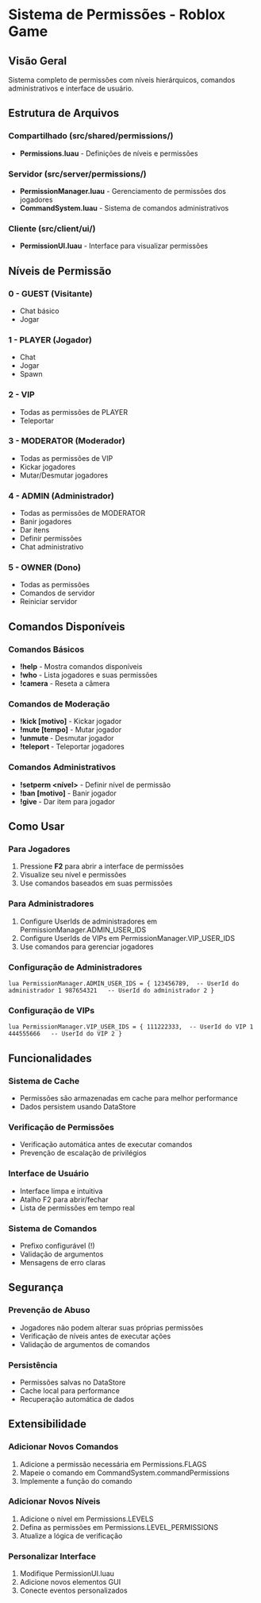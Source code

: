 # Sistema de Permissões - Roblox Game

## Visão Geral
Sistema completo de permissões com níveis hierárquicos, comandos administrativos e interface de usuário.

## Estrutura de Arquivos

### Compartilhado (src/shared/permissions/)
- **Permissions.luau** - Definições de níveis e permissões

### Servidor (src/server/permissions/)
- **PermissionManager.luau** - Gerenciamento de permissões dos jogadores
- **CommandSystem.luau** - Sistema de comandos administrativos

### Cliente (src/client/ui/)
- **PermissionUI.luau** - Interface para visualizar permissões

## Níveis de Permissão

### 0 - GUEST (Visitante)
- Chat básico
- Jogar

### 1 - PLAYER (Jogador)
- Chat
- Jogar
- Spawn

### 2 - VIP
- Todas as permissões de PLAYER
- Teleportar

### 3 - MODERATOR (Moderador)
- Todas as permissões de VIP
- Kickar jogadores
- Mutar/Desmutar jogadores

### 4 - ADMIN (Administrador)
- Todas as permissões de MODERATOR
- Banir jogadores
- Dar itens
- Definir permissões
- Chat administrativo

### 5 - OWNER (Dono)
- Todas as permissões
- Comandos de servidor
- Reiniciar servidor

## Comandos Disponíveis

### Comandos Básicos
- **!help** - Mostra comandos disponíveis
- **!who** - Lista jogadores e suas permissões
- **!camera** - Reseta a câmera

### Comandos de Moderação
- **!kick <jogador> [motivo]** - Kickar jogador
- **!mute <jogador> [tempo]** - Mutar jogador
- **!unmute <jogador>** - Desmutar jogador
- **!teleport <jogador1> <jogador2>** - Teleportar jogadores

### Comandos Administrativos
- **!setperm <jogador> <nível>** - Definir nível de permissão
- **!ban <jogador> [motivo]** - Banir jogador
- **!give <jogador> <item>** - Dar item para jogador

## Como Usar

### Para Jogadores
1. Pressione **F2** para abrir a interface de permissões
2. Visualize seu nível e permissões
3. Use comandos baseados em suas permissões

### Para Administradores
1. Configure UserIds de administradores em PermissionManager.ADMIN_USER_IDS
2. Configure UserIds de VIPs em PermissionManager.VIP_USER_IDS
3. Use comandos para gerenciar jogadores

### Configuração de Administradores
`lua
PermissionManager.ADMIN_USER_IDS = {
    123456789,  -- UserId do administrador 1
    987654321   -- UserId do administrador 2
}
`

### Configuração de VIPs
`lua
PermissionManager.VIP_USER_IDS = {
    111222333,  -- UserId do VIP 1
    444555666   -- UserId do VIP 2
}
`

## Funcionalidades

### Sistema de Cache
- Permissões são armazenadas em cache para melhor performance
- Dados persistem usando DataStore

### Verificação de Permissões
- Verificação automática antes de executar comandos
- Prevenção de escalação de privilégios

### Interface de Usuário
- Interface limpa e intuitiva
- Atalho F2 para abrir/fechar
- Lista de permissões em tempo real

### Sistema de Comandos
- Prefixo configurável (!)
- Validação de argumentos
- Mensagens de erro claras

## Segurança

### Prevenção de Abuso
- Jogadores não podem alterar suas próprias permissões
- Verificação de níveis antes de executar ações
- Validação de argumentos de comandos

### Persistência
- Permissões salvas no DataStore
- Cache local para performance
- Recuperação automática de dados

## Extensibilidade

### Adicionar Novos Comandos
1. Adicione a permissão necessária em Permissions.FLAGS
2. Mapeie o comando em CommandSystem.commandPermissions
3. Implemente a função do comando

### Adicionar Novos Níveis
1. Adicione o nível em Permissions.LEVELS
2. Defina as permissões em Permissions.LEVEL_PERMISSIONS
3. Atualize a lógica de verificação

### Personalizar Interface
1. Modifique PermissionUI.luau
2. Adicione novos elementos GUI
3. Conecte eventos personalizados
